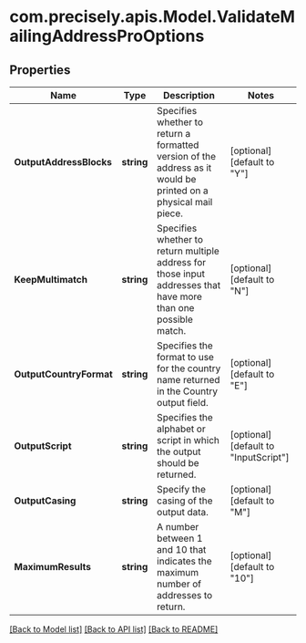 
# com.precisely.apis.Model.ValidateMailingAddressProOptions

## Properties

Name | Type | Description | Notes
------------ | ------------- | ------------- | -------------
**OutputAddressBlocks** | **string** | Specifies whether to return a formatted version of the address as it would be printed on a physical mail piece. | [optional] [default to "Y"]
**KeepMultimatch** | **string** | Specifies whether to return multiple address for those input addresses that have more than one possible match. | [optional] [default to "N"]
**OutputCountryFormat** | **string** | Specifies the format to use for the country name returned in the Country output field. | [optional] [default to "E"]
**OutputScript** | **string** | Specifies the alphabet or script in which the output should be returned. | [optional] [default to "InputScript"]
**OutputCasing** | **string** | Specify the casing of the output data. | [optional] [default to "M"]
**MaximumResults** | **string** | A number between 1 and 10 that indicates the maximum number of addresses to return. | [optional] [default to "10"]

[[Back to Model list]](../README.md#documentation-for-models)
[[Back to API list]](../README.md#documentation-for-api-endpoints)
[[Back to README]](../README.md)

